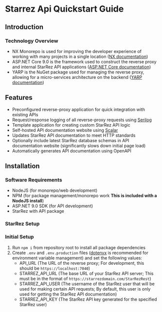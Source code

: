 # Starrez Api Quickstart Guide

## Introduction

### Technology Overview

- NX Monorepo is used for improving the developer experience of working with many projects in a single location ([NX documentation](https://nx.dev/getting-started/intro))
- ASP.NET Core 9.0 is the framework used to construct the reverse proxy and internal StarRez API applications ([ASP.NET Core documentation](https://learn.microsoft.com/en-us/aspnet/core/?view=aspnetcore-9.0))
- YARP is the NuGet package used for managing the reverse proxy, allowing for a micro-services architecture on the backend ([YARP documentation](https://learn.microsoft.com/en-us/aspnet/core/fundamentals/servers/yarp/getting-started?view=aspnetcore-9.0))

## Features

- Preconfigured reverse-proxy application for quick integration with existing APIs
- Request/response logging of all reverse-proxy requests using [Serilog](https://serilog.net/)
- Template application for creating custom StarRez API logic
- Self-hosted API documentation website using [Scalar](https://scalar.com/)
- Updates StarRez API documentation to meet HTTP standards
- Optionally include latest StarRez database schemas in API documentation website (significantly slows down initial page load)
- Automatically generates API documentation using OpenAPI

## Installation

### Software Requirements

- NodeJS (for monorepo/web development)
- NPM (for package management/monorepo work **This is included with a NodeJS install**)
- ASP.NET 9.0 SDK (for API development)
- StarRez with API package

### StarRez Setup

### Initial Setup

1. Run `npm i` from repository root to install all package dependencies
2. Create `.env` and `.env.production` files ([dotenvx](https://dotenvx.com/) is recommended for environment variable management) and set the following values:
   - API_URL (The URL of the reverse proxy; For development, this should be `https://localhost:7040`)
   - STARREZ_API_URL (The base URL of your StarRez API server; This must be in the format of `https://starrezdomain.com/StarRezRest`)
   - STARREZ_API_USER (The username of the StarRez user that will be used for making certain API requests; By default, this user is only used for getting the StarRez API documentation)
   - STARREZ_API_KEY (The StarRez API key generated for the specified StarRez user)
